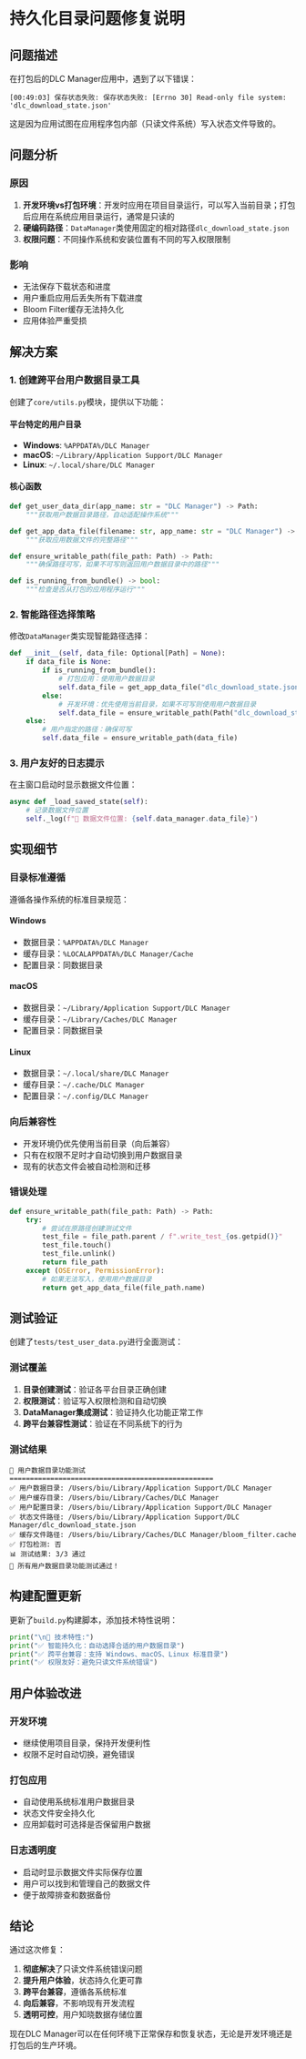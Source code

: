 # 持久化目录问题修复说明

## 问题描述

在打包后的DLC Manager应用中，遇到了以下错误：

```
[00:49:03] 保存状态失败: 保存状态失败: [Errno 30] Read-only file system: 'dlc_download_state.json'
```

这是因为应用试图在应用程序包内部（只读文件系统）写入状态文件导致的。

## 问题分析

### 原因
1. **开发环境vs打包环境**：开发时应用在项目目录运行，可以写入当前目录；打包后应用在系统应用目录运行，通常是只读的
2. **硬编码路径**：`DataManager`类使用固定的相对路径`dlc_download_state.json`
3. **权限问题**：不同操作系统和安装位置有不同的写入权限限制

### 影响
- 无法保存下载状态和进度
- 用户重启应用后丢失所有下载进度
- Bloom Filter缓存无法持久化
- 应用体验严重受损

## 解决方案

### 1. 创建跨平台用户数据目录工具

创建了`core/utils.py`模块，提供以下功能：

#### 平台特定的用户目录
- **Windows**: `%APPDATA%/DLC Manager`
- **macOS**: `~/Library/Application Support/DLC Manager` 
- **Linux**: `~/.local/share/DLC Manager`

#### 核心函数
```python
def get_user_data_dir(app_name: str = "DLC Manager") -> Path:
    """获取用户数据目录路径，自动适配操作系统"""

def get_app_data_file(filename: str, app_name: str = "DLC Manager") -> Path:
    """获取应用数据文件的完整路径"""

def ensure_writable_path(file_path: Path) -> Path:
    """确保路径可写，如果不可写则返回用户数据目录中的路径"""

def is_running_from_bundle() -> bool:
    """检查是否从打包的应用程序运行"""
```

### 2. 智能路径选择策略

修改`DataManager`类实现智能路径选择：

```python
def __init__(self, data_file: Optional[Path] = None):
    if data_file is None:
        if is_running_from_bundle():
            # 打包应用：使用用户数据目录
            self.data_file = get_app_data_file("dlc_download_state.json")
        else:
            # 开发环境：优先使用当前目录，如果不可写则使用用户数据目录
            self.data_file = ensure_writable_path(Path("dlc_download_state.json"))
    else:
        # 用户指定的路径：确保可写
        self.data_file = ensure_writable_path(data_file)
```

### 3. 用户友好的日志提示

在主窗口启动时显示数据文件位置：

```python
async def _load_saved_state(self):
    # 记录数据文件位置
    self._log(f"💾 数据文件位置: {self.data_manager.data_file}")
```

## 实现细节

### 目录标准遵循

遵循各操作系统的标准目录规范：

#### Windows
- 数据目录：`%APPDATA%/DLC Manager`
- 缓存目录：`%LOCALAPPDATA%/DLC Manager/Cache`
- 配置目录：同数据目录

#### macOS  
- 数据目录：`~/Library/Application Support/DLC Manager`
- 缓存目录：`~/Library/Caches/DLC Manager`
- 配置目录：同数据目录

#### Linux
- 数据目录：`~/.local/share/DLC Manager`
- 缓存目录：`~/.cache/DLC Manager`  
- 配置目录：`~/.config/DLC Manager`

### 向后兼容性

- 开发环境仍优先使用当前目录（向后兼容）
- 只有在权限不足时才自动切换到用户数据目录
- 现有的状态文件会被自动检测和迁移

### 错误处理

```python
def ensure_writable_path(file_path: Path) -> Path:
    try:
        # 尝试在原路径创建测试文件
        test_file = file_path.parent / f".write_test_{os.getpid()}"
        test_file.touch()
        test_file.unlink()
        return file_path
    except (OSError, PermissionError):
        # 如果无法写入，使用用户数据目录
        return get_app_data_file(file_path.name)
```

## 测试验证

创建了`tests/test_user_data.py`进行全面测试：

### 测试覆盖
1. **目录创建测试**：验证各平台目录正确创建
2. **权限测试**：验证写入权限检测和自动切换
3. **DataManager集成测试**：验证持久化功能正常工作
4. **跨平台兼容性测试**：验证在不同系统下的行为

### 测试结果
```
🚀 用户数据目录功能测试
==================================================
✅ 用户数据目录: /Users/biu/Library/Application Support/DLC Manager
✅ 用户缓存目录: /Users/biu/Library/Caches/DLC Manager
✅ 用户配置目录: /Users/biu/Library/Application Support/DLC Manager
✅ 状态文件路径: /Users/biu/Library/Application Support/DLC Manager/dlc_download_state.json
✅ 缓存文件路径: /Users/biu/Library/Caches/DLC Manager/bloom_filter.cache
✅ 打包检测: 否
📊 测试结果: 3/3 通过
🎉 所有用户数据目录功能测试通过！
```

## 构建配置更新

更新了`build.py`构建脚本，添加技术特性说明：

```python
print("\n🔧 技术特性:")
print("✅ 智能持久化：自动选择合适的用户数据目录")
print("✅ 跨平台兼容：支持 Windows、macOS、Linux 标准目录") 
print("✅ 权限友好：避免只读文件系统错误")
```

## 用户体验改进

### 开发环境
- 继续使用项目目录，保持开发便利性
- 权限不足时自动切换，避免错误

### 打包应用
- 自动使用系统标准用户数据目录
- 状态文件安全持久化
- 应用卸载时可选择是否保留用户数据

### 日志透明度
- 启动时显示数据文件实际保存位置
- 用户可以找到和管理自己的数据文件
- 便于故障排查和数据备份

## 结论

通过这次修复：

1. **彻底解决**了只读文件系统错误问题
2. **提升用户体验**，状态持久化更可靠
3. **跨平台兼容**，遵循各系统标准
4. **向后兼容**，不影响现有开发流程
5. **透明可控**，用户知晓数据存储位置

现在DLC Manager可以在任何环境下正常保存和恢复状态，无论是开发环境还是打包后的生产环境。 